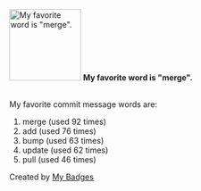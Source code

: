 <img src="https://my-badges.github.io/my-badges/favorite-word.png" alt="My favorite word is &quot;merge&quot;." title="My favorite word is &quot;merge&quot;." width="128">
<strong>My favorite word is &quot;merge&quot;.</strong>
<br><br>

My favorite commit message words are:

1. merge (used 92 times)
2. add (used 76 times)
3. bump (used 63 times)
4. update (used 62 times)
5. pull (used 46 times)


Created by <a href="https://github.com/my-badges/my-badges">My Badges</a>